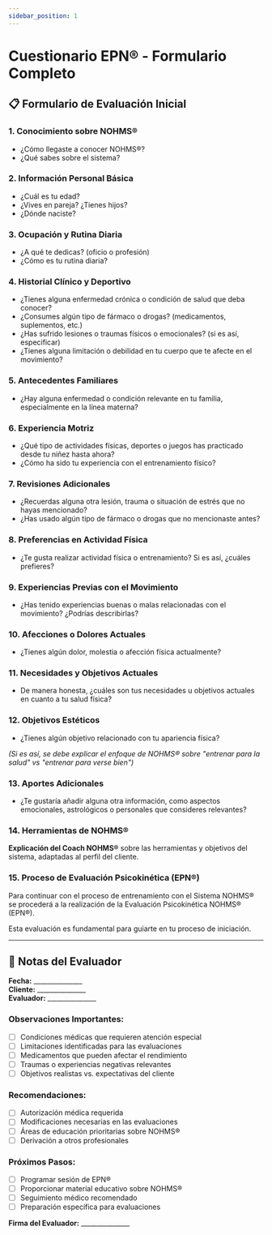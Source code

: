 ```yaml
---
sidebar_position: 1
---
```


# Cuestionario EPN® - Formulario Completo

## 📋 Formulario de Evaluación Inicial

### 1. **Conocimiento sobre NOHMS®**
- ¿Cómo llegaste a conocer NOHMS®?
- ¿Qué sabes sobre el sistema?

### 2. **Información Personal Básica**
- ¿Cuál es tu edad?
- ¿Vives en pareja? ¿Tienes hijos?
- ¿Dónde naciste?

### 3. **Ocupación y Rutina Diaria**
- ¿A qué te dedicas? (oficio o profesión)
- ¿Cómo es tu rutina diaria?

### 4. **Historial Clínico y Deportivo**
- ¿Tienes alguna enfermedad crónica o condición de salud que deba conocer?
- ¿Consumes algún tipo de fármaco o drogas? (medicamentos, suplementos, etc.)
- ¿Has sufrido lesiones o traumas físicos o emocionales? (si es así, especificar)
- ¿Tienes alguna limitación o debilidad en tu cuerpo que te afecte en el movimiento?

### 5. **Antecedentes Familiares**
- ¿Hay alguna enfermedad o condición relevante en tu familia, especialmente en la línea materna?

### 6. **Experiencia Motriz**
- ¿Qué tipo de actividades físicas, deportes o juegos has practicado desde tu niñez hasta ahora?
- ¿Cómo ha sido tu experiencia con el entrenamiento físico?

### 7. **Revisiones Adicionales**
- ¿Recuerdas alguna otra lesión, trauma o situación de estrés que no hayas mencionado?
- ¿Has usado algún tipo de fármaco o drogas que no mencionaste antes?

### 8. **Preferencias en Actividad Física**
- ¿Te gusta realizar actividad física o entrenamiento? Si es así, ¿cuáles prefieres?

### 9. **Experiencias Previas con el Movimiento**
- ¿Has tenido experiencias buenas o malas relacionadas con el movimiento? ¿Podrías describirlas?

### 10. **Afecciones o Dolores Actuales**
- ¿Tienes algún dolor, molestia o afección física actualmente?

### 11. **Necesidades y Objetivos Actuales**
- De manera honesta, ¿cuáles son tus necesidades u objetivos actuales en cuanto a tu salud física?

### 12. **Objetivos Estéticos**
- ¿Tienes algún objetivo relacionado con tu apariencia física? 

*(Si es así, se debe explicar el enfoque de NOHMS® sobre "entrenar para la salud" vs "entrenar para verse bien")*

### 13. **Aportes Adicionales**
- ¿Te gustaría añadir alguna otra información, como aspectos emocionales, astrológicos o personales que consideres relevantes?

### 14. **Herramientas de NOHMS®**
**Explicación del Coach NOHMS®** sobre las herramientas y objetivos del sistema, adaptadas al perfil del cliente.

### 15. **Proceso de Evaluación Psicokinética (EPN®)**
Para continuar con el proceso de entrenamiento con el Sistema NOHMS® se procederá a la realización de la Evaluación Psicokinética NOHMS® (EPN®).

Esta evaluación es fundamental para guiarte en tu proceso de iniciación.

---

## 📝 **Notas del Evaluador**

**Fecha:** _______________  
**Cliente:** _______________  
**Evaluador:** _______________

### **Observaciones Importantes:**
- [ ] Condiciones médicas que requieren atención especial
- [ ] Limitaciones identificadas para las evaluaciones
- [ ] Medicamentos que pueden afectar el rendimiento
- [ ] Traumas o experiencias negativas relevantes
- [ ] Objetivos realistas vs. expectativas del cliente

### **Recomendaciones:**
- [ ] Autorización médica requerida
- [ ] Modificaciones necesarias en las evaluaciones
- [ ] Áreas de educación prioritarias sobre NOHMS®
- [ ] Derivación a otros profesionales

### **Próximos Pasos:**
- [ ] Programar sesión de EPN®
- [ ] Proporcionar material educativo sobre NOHMS®
- [ ] Seguimiento médico recomendado
- [ ] Preparación específica para evaluaciones

**Firma del Evaluador:** _______________
